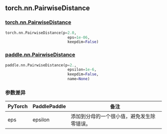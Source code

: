 ## torch.nn.PairwiseDistance
### [torch.nn.PairwiseDistance](https://pytorch.org/docs/stable/generated/torch.nn.PairwiseDistance.html?highlight=nn+pairwisedistance#torch.nn.PairwiseDistance)

```python
torch.nn.PairwiseDistance(p=2.0,
                            eps=1e-06,
                            keepdim=False)
```

### [paddle.nn.PairwiseDistance](https://www.paddlepaddle.org.cn/documentation/docs/zh/api/paddle/nn/PairwiseDistance_cn.html#pairwisedistance)

```python
paddle.nn.PairwiseDistance(p=2.,
                            epsilon=1e-6,
                            keepdim=False,
                            name=None)
```
### 参数差异
| PyTorch       | PaddlePaddle | 备注                                                   |
| ------------- | ------------ | ------------------------------------------------------ |
| eps           | epsilon      | 添加到分母的一个很小值，避免发生除零错误。                   |
